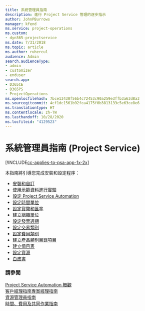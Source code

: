 ```yaml
---
title: 系統管理員指南
description: 進行 Project Service 管理的逐步指示
author: JohnPBurrows
manager: kfend
ms.service: project-operations
ms.custom:
- dyn365-projectservice
ms.date: 7/31/2018
ms.topic: article
ms.author: ruhercul
audience: Admin
search.audienceType:
- admin
- customizer
- enduser
search.app:
- D365CE
- D365PS
- ProjectOperations
ms.openlocfilehash: 7bce13430f56b4c72453c90a259e3ffb3a63d8a3
ms.sourcegitcommit: 4cf1dc1561b92fca4175f0b3813133c5e63ce8e6
ms.translationtype: HT
ms.contentlocale: zh-TW
ms.lasthandoff: 10/28/2020
ms.locfileid: "4129523"
---
```

# <a name="administrator-guide-project-service"></a>系統管理員指南 (Project Service)

[!INCLUDE[cc-applies-to-psa-app-1x-2x](../includes/cc-applies-to-psa-app-1x-2x.md)]

本指南將引導您完成安裝和設定程序：  
  
- [安裝和自訂](install-customize.md)
- [使用示範資料進行實驗](use-demo-data.md)
- [設定 Project Service Automation](configure.md)
- [設定時間單位](set-up-time-units.md)
- [設定貨幣和匯率](set-up-currencies-exchange-rates.md)
- [建立組織單位](create-organizational-units.md)
- [設定發票週期](set-up-invoice-frequencies.md)
- [設定交易類別](configure-transaction-categories.md)
- [設定費用類別](configure-expense-categories.md)
- [建立產品類別目錄項目](create-product-catalog-items.md)
- [建立價目表](create-price-list.md)
- [設定資源](set-up-resources.md)
- [白皮書](white-papers.md)
  
### <a name="see-also"></a>請參閱  
 [Project Service Automation 概觀](../psa/overview.md)    
 [客戶經理指南](../psa/account-manager-guide.md)[專案經理指南](../psa/project-manager-guide.md)   
 [資源管理員指南](../psa/resource-manager-guide.md)   
 [時間、費用及共同作業指南](../psa/time-expense-collaboration-guide.md)

